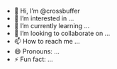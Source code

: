 - 👋 Hi, I’m @crossbuffer
- 👀 I’m interested in ...
- 🌱 I’m currently learning ...
- 💞️ I’m looking to collaborate on ...
- 📫 How to reach me ...
- 😄 Pronouns: ...
- ⚡ Fun fact: ...

<!---
crossbuffer/crossbuffer is a ✨ special ✨ repository because its `README.md` (this file) appears on your GitHub profile.
You can click the Preview link to take a look at your changes.
--->
